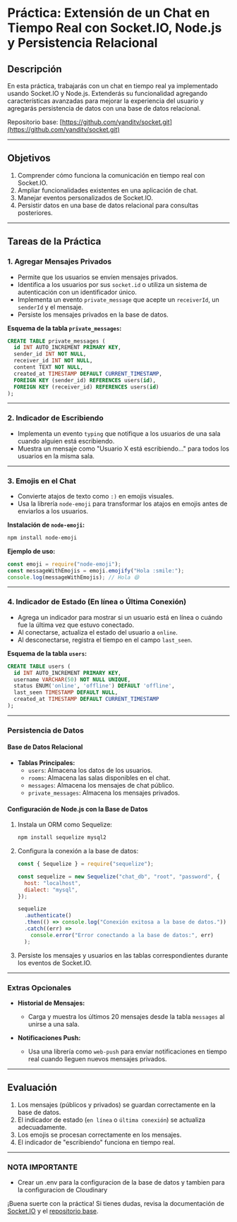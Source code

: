 # **Práctica: Extensión de un Chat en Tiempo Real con Socket.IO, Node.js y Persistencia Relacional**

## **Descripción**

En esta práctica, trabajarás con un chat en tiempo real ya implementado usando Socket.IO y Node.js. Extenderás su funcionalidad agregando características avanzadas para mejorar la experiencia del usuario y agregarás persistencia de datos con una base de datos relacional.

Repositorio base: [https://github.com/yanditv/socket.git](https://github.com/yanditv/socket.git)

---

## **Objetivos**

1. Comprender cómo funciona la comunicación en tiempo real con Socket.IO.
2. Ampliar funcionalidades existentes en una aplicación de chat.
3. Manejar eventos personalizados de Socket.IO.
4. Persistir datos en una base de datos relacional para consultas posteriores.

---

## **Tareas de la Práctica**

### **1. Agregar Mensajes Privados**

- Permite que los usuarios se envíen mensajes privados.
- Identifica a los usuarios por sus `socket.id` o utiliza un sistema de autenticación con un identificador único.
- Implementa un evento `private_message` que acepte un `receiverId`, un `senderId` y el mensaje.
- Persiste los mensajes privados en la base de datos.

**Esquema de la tabla `private_messages`:**

```sql
CREATE TABLE private_messages (
  id INT AUTO_INCREMENT PRIMARY KEY,
  sender_id INT NOT NULL,
  receiver_id INT NOT NULL,
  content TEXT NOT NULL,
  created_at TIMESTAMP DEFAULT CURRENT_TIMESTAMP,
  FOREIGN KEY (sender_id) REFERENCES users(id),
  FOREIGN KEY (receiver_id) REFERENCES users(id)
);
```

---

### **2. Indicador de Escribiendo**

- Implementa un evento `typing` que notifique a los usuarios de una sala cuando alguien está escribiendo.
- Muestra un mensaje como "Usuario X está escribiendo..." para todos los usuarios en la misma sala.

---

### **3. Emojis en el Chat**

- Convierte atajos de texto como `:)` en emojis visuales.
- Usa la librería `node-emoji` para transformar los atajos en emojis antes de enviarlos a los usuarios.

**Instalación de `node-emoji`:**

```bash
npm install node-emoji
```

**Ejemplo de uso:**

```js
const emoji = require("node-emoji");
const messageWithEmojis = emoji.emojify("Hola :smile:");
console.log(messageWithEmojis); // Hola 😄
```

---

### **4. Indicador de Estado (En línea o Última Conexión)**

- Agrega un indicador para mostrar si un usuario está en línea o cuándo fue la última vez que estuvo conectado.
- Al conectarse, actualiza el estado del usuario a `online`.
- Al desconectarse, registra el tiempo en el campo `last_seen`.

**Esquema de la tabla `users`:**

```sql
CREATE TABLE users (
  id INT AUTO_INCREMENT PRIMARY KEY,
  username VARCHAR(50) NOT NULL UNIQUE,
  status ENUM('online', 'offline') DEFAULT 'offline',
  last_seen TIMESTAMP DEFAULT NULL,
  created_at TIMESTAMP DEFAULT CURRENT_TIMESTAMP
);
```

---

### **Persistencia de Datos**

#### **Base de Datos Relacional**

- **Tablas Principales:**
  - `users`: Almacena los datos de los usuarios.
  - `rooms`: Almacena las salas disponibles en el chat.
  - `messages`: Almacena los mensajes de chat público.
  - `private_messages`: Almacena los mensajes privados.

#### **Configuración de Node.js con la Base de Datos**

1. Instala un ORM como Sequelize:

   ```bash
   npm install sequelize mysql2
   ```

2. Configura la conexión a la base de datos:

   ```js
   const { Sequelize } = require("sequelize");

   const sequelize = new Sequelize("chat_db", "root", "password", {
     host: "localhost",
     dialect: "mysql",
   });

   sequelize
     .authenticate()
     .then(() => console.log("Conexión exitosa a la base de datos."))
     .catch((err) =>
       console.error("Error conectando a la base de datos:", err)
     );
   ```

3. Persiste los mensajes y usuarios en las tablas correspondientes durante los eventos de Socket.IO.

---

### **Extras Opcionales**

- **Historial de Mensajes:**

  - Carga y muestra los últimos 20 mensajes desde la tabla `messages` al unirse a una sala.

- **Notificaciones Push:**
  - Usa una librería como `web-push` para enviar notificaciones en tiempo real cuando lleguen nuevos mensajes privados.

---

## **Evaluación**

1. Los mensajes (públicos y privados) se guardan correctamente en la base de datos.
2. El indicador de estado (`en línea` o `última conexión`) se actualiza adecuadamente.
3. Los emojis se procesan correctamente en los mensajes.
4. El indicador de "escribiendo" funciona en tiempo real.

---
### NOTA IMPORTANTE ###
- Crear un .env para la configuracion de la base de datos y tambien para la configuracion de Cloudinary

¡Buena suerte con la práctica! Si tienes dudas, revisa la documentación de [Socket.IO](https://socket.io/) y el [repositorio base](https://github.com/yanditv/socket.git).
